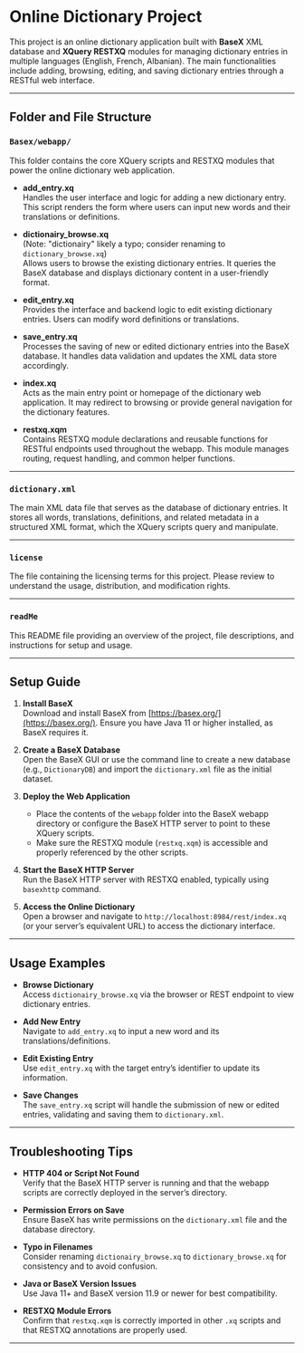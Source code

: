 
# Online Dictionary Project

This project is an online dictionary application built with **BaseX** XML database and **XQuery RESTXQ** modules for managing dictionary entries in multiple languages (English, French, Albanian). The main functionalities include adding, browsing, editing, and saving dictionary entries through a RESTful web interface.

---

## Folder and File Structure

### `Basex/webapp/`

This folder contains the core XQuery scripts and RESTXQ modules that power the online dictionary web application.

- **add_entry.xq**  
  Handles the user interface and logic for adding a new dictionary entry. This script renders the form where users can input new words and their translations or definitions.

- **dictionairy_browse.xq**  
  (Note: "dictionairy" likely a typo; consider renaming to `dictionary_browse.xq`)  
  Allows users to browse the existing dictionary entries. It queries the BaseX database and displays dictionary content in a user-friendly format.

- **edit_entry.xq**  
  Provides the interface and backend logic to edit existing dictionary entries. Users can modify word definitions or translations.

- **save_entry.xq**  
  Processes the saving of new or edited dictionary entries into the BaseX database. It handles data validation and updates the XML data store accordingly.

- **index.xq**  
  Acts as the main entry point or homepage of the dictionary web application. It may redirect to browsing or provide general navigation for the dictionary features.

- **restxq.xqm**  
  Contains RESTXQ module declarations and reusable functions for RESTful endpoints used throughout the webapp. This module manages routing, request handling, and common helper functions.

---

### `dictionary.xml`

The main XML data file that serves as the database of dictionary entries. It stores all words, translations, definitions, and related metadata in a structured XML format, which the XQuery scripts query and manipulate.

---

### `license`

The file containing the licensing terms for this project. Please review to understand the usage, distribution, and modification rights.

---

### `readMe`

This README file providing an overview of the project, file descriptions, and instructions for setup and usage.

---

## Setup Guide

1. **Install BaseX**  
   Download and install BaseX from [https://basex.org/](https://basex.org/). Ensure you have Java 11 or higher installed, as BaseX requires it.

2. **Create a BaseX Database**  
   Open the BaseX GUI or use the command line to create a new database (e.g., `DictionaryDB`) and import the `dictionary.xml` file as the initial dataset.

3. **Deploy the Web Application**  
   - Place the contents of the `webapp` folder into the BaseX webapp directory or configure the BaseX HTTP server to point to these XQuery scripts.  
   - Make sure the RESTXQ module (`restxq.xqm`) is accessible and properly referenced by the other scripts.

4. **Start the BaseX HTTP Server**  
   Run the BaseX HTTP server with RESTXQ enabled, typically using `basexhttp` command.

5. **Access the Online Dictionary**  
   Open a browser and navigate to `http://localhost:8984/rest/index.xq` (or your server’s equivalent URL) to access the dictionary interface.

---

## Usage Examples

- **Browse Dictionary**  
  Access `dictionairy_browse.xq` via the browser or REST endpoint to view dictionary entries.

- **Add New Entry**  
  Navigate to `add_entry.xq` to input a new word and its translations/definitions.

- **Edit Existing Entry**  
  Use `edit_entry.xq` with the target entry’s identifier to update its information.

- **Save Changes**  
  The `save_entry.xq` script will handle the submission of new or edited entries, validating and saving them to `dictionary.xml`.

---

## Troubleshooting Tips

- **HTTP 404 or Script Not Found**  
  Verify that the BaseX HTTP server is running and that the webapp scripts are correctly deployed in the server’s directory.

- **Permission Errors on Save**  
  Ensure BaseX has write permissions on the `dictionary.xml` file and the database directory.

- **Typo in Filenames**  
  Consider renaming `dictionairy_browse.xq` to `dictionary_browse.xq` for consistency and to avoid confusion.

- **Java or BaseX Version Issues**  
  Use Java 11+ and BaseX version 11.9 or newer for best compatibility.

- **RESTXQ Module Errors**  
  Confirm that `restxq.xqm` is correctly imported in other `.xq` scripts and that RESTXQ annotations are properly used.

---
